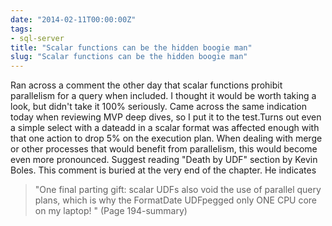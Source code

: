 ```yaml
---
date: "2014-02-11T00:00:00Z"
tags:
- sql-server
title: "Scalar functions can be the hidden boogie man"
slug: "Scalar functions can be the hidden boogie man"
---
```


Ran across a comment the other day that scalar functions prohibit parallelism for a query when included. I thought it would be worth taking a look, but didn't take it 100% seriously. Came across the same indication today when reviewing MVP deep dives, so I put it to the test.Turns out even a simple select with a dateadd in a scalar format was affected enough with that one action to drop 5% on the execution plan. When dealing with merge or other processes that would benefit from parallelism, this would become even more pronounced.
Suggest reading "Death by UDF" section by Kevin Boles.
This comment is buried at the very end of the chapter. He indicates

> "One final parting gift: scalar UDFs also void the use of parallel query plans, which is why the FormatDate UDFpegged only ONE CPU core on my laptop! " (Page 194-summary)
